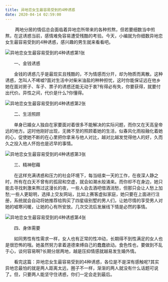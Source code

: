 ```yaml
---
title: 异地恋女生最容易受到的4种诱惑
date: 2020-04-14 02:59:00
---
```




        两地分居的情侣总会面临着异地恋所带来的各种煎熬，但若要细数当中煎熬，在这诱惑当前，感情难免容易遭受残酷的考验。今天，小编就为你细数异地恋女生最容易受到的4种诱惑，感兴趣的男生就来看看吧。

![异地恋女生最容易受到的4种诱惑第1张](/img/bf93a7fd57fedc6416704bc246d10e03.jpg)

　　一、金钱诱惑

　　金钱的诱惑几乎是最现实且残酷的，不为情感而分开，却为物质而离散。这种诱惑，怎叫人不唏嘘?面对生活中对柴米油盐的种种担忧，这时你能保证远在他乡她在面对房子、车子、票子的诱惑还能无动于衷?有得必有失，你要获得，就要付出代价。异性之间，代价是什么?你懂得。

![异地恋女生最容易受到的4种诱惑第2张](/img/e5fa6efa5d8402f56ae59b9ea6d555dd.jpg)

　　二、生活照顾

　　单身已婚女人独自在家要面对着很多不能解决的实际问题，而你又在天高皇帝远的地方。这时他刚好出现，无微不至的照顾着她的生活，似春风化雨般融化着她的心，促使她不断的在心里把你拿来与他人对比，越对比越发觉得他人的好，久而久之投入他人怀抱也是迟早的事情。

![异地恋女生最容易受到的4种诱惑第3张](/img/3673f1b4bba5ed994facd7a03cd1f37f.jpg)

　　三、精神慰藉

　　在这样充满诱惑和压力的社会环境下，每当结束一天的工作，在夜深人静之时，所有在白天不曾有的孤寂和空虚，就会如潮水般涌来。而你却不在身边，她只能去寻找刺激来熬过这漫长的夜，一些人会去酒吧借酒消愁，但那只会让人愁上加愁;一些人更聪明，选择上交友网站，比如上赛客虚拟家庭，她只要在上面进行注册，系统就会自动将她推荐给购买了四星级别墅的男人们，让她尽情的享受男人对她的嘘寒问暖，让她的心有所安放。几次交流后发展线下情是必然的事情。

![异地恋女生最容易受到的4种诱惑第4张](/img/aba04a9d0aafc8d95689fa12bfa0b9da.jpg)

　　四、身体需要

　　如同男性有性需求一样，女人也有正常的性冲动，长期得不到性满足的女人也是很恐怖的哦。她虽然努力拿着道德束缚自己的蠢蠢欲动。食色性也，要做到不乱于心，谈何容易啊?长期分居两地，越是压抑情感就越易发生婚外情。

　　看完这篇：异地恋女生最容易受到的4种诱惑，各位是不是深有感触呢?其实异地恋最怕的就是两人距离太远，圈子不一样，渐渐的两人就没有什么话题可说了。但，只要两人能坚守住诱惑，你们一定会走到最后。